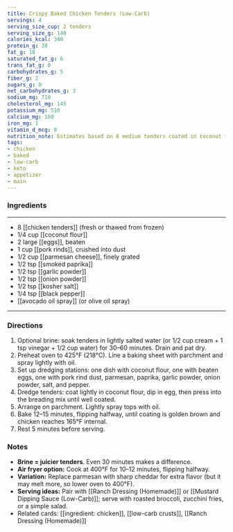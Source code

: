 ```yaml
---
title: Crispy Baked Chicken Tenders (Low-Carb)
servings: 4
serving_size_cup: 2 tenders
serving_size_g: 140
calories_kcal: 340
protein_g: 38
fat_g: 18
saturated_fat_g: 6
trans_fat_g: 0
carbohydrates_g: 5
fiber_g: 2
sugars_g: 0
net_carbohydrates_g: 3
sodium_mg: 710
cholesterol_mg: 145
potassium_mg: 510
calcium_mg: 160
iron_mg: 1
vitamin_d_mcg: 0
nutrition_note: Estimates based on 8 medium tenders coated in coconut flour, egg, pork rind + parmesan breading. Dipping sauces not included.
tags:
- chicken
- baked
- low-carb
- keto
- appetizer
- main
---
```


### Ingredients
---
- 8 [[chicken tenders]] (fresh or thawed from frozen)
- 1/4 cup [[coconut flour]]
- 2 large [[eggs]], beaten
- 1 cup [[pork rinds]], crushed into dust
- 1/2 cup [[parmesan cheese]], finely grated
- 1/2 tsp [[smoked paprika]]
- 1/2 tsp [[garlic powder]]
- 1/2 tsp [[onion powder]]
- 1/2 tsp [[kosher salt]]
- 1/4 tsp [[black pepper]]
- [[avocado oil spray]] (or olive oil spray)
---

### Directions
1. Optional brine: soak tenders in lightly salted water (or 1/2 cup cream + 1 tsp vinegar + 1/2 cup water) for 30–60 minutes. Drain and pat dry.  
2. Preheat oven to 425°F (218°C). Line a baking sheet with parchment and spray lightly with oil.  
3. Set up dredging stations: one dish with coconut flour, one with beaten eggs, one with pork rind dust, parmesan, paprika, garlic powder, onion powder, salt, and pepper.  
4. Dredge tenders: coat lightly in coconut flour, dip in egg, then press into the breading mix until well coated.  
5. Arrange on parchment. Lightly spray tops with oil.  
6. Bake 12–15 minutes, flipping halfway, until coating is golden brown and chicken reaches 165°F internal.  
7. Rest 5 minutes before serving.  

### Notes
- **Brine = juicier tenders**. Even 30 minutes makes a difference.  
- **Air fryer option:** Cook at 400°F for 10–12 minutes, flipping halfway.  
- **Variation:** Replace parmesan with sharp cheddar for extra flavor (but it may melt more, so lower oven to 400°F).  
- **Serving ideas:** Pair with [[Ranch Dressing (Homemade)]] or [[Mustard Dipping Sauce (Low-Carb)]]; serve with roasted broccoli, zucchini fries, or a simple salad.  
- Related cards: [[ingredient: chicken]], [[low-carb crusts]], [[Ranch Dressing (Homemade)]]  
